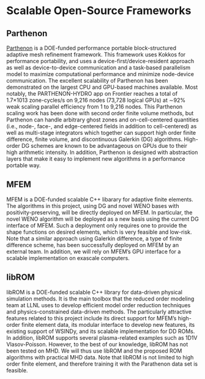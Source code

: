 # Scalable Open-Source Frameworks

## Parthenon 
[Parthenon](https://github.com/parthenon-hpc-lab/parthenon) is a DOE-funded performance portable block-structured adaptive mesh refinement framework. This framework uses Kokkos for performance portability, and uses a device-first/device-resident approach as well as device-to-device communication and a task-based parallelism model to maximize computational performance and minimize node-device communication. The excellent scalability of Parthenon has been demonstrated on the largest CPU and GPU-based machines available. Most notably, the PARTHENON-HYDRO app on Frontier reaches a total of 1.7×1013 zone-cycles/s on 9,216 nodes (73,728 logical GPUs) at ∼92% weak scaling parallel efficiency from 1 to 9,216 nodes. This Parthenon scaling work has been done with second order finite volume methods, but Parthenon can handle arbitrary ghost zones and on-cell-centered quantities (i.e., node-, face-, and edge-centered fields in addition to cell-centered) as well as multi-stage integrators which together can support high order finite difference, finite volume, and discontinuous Galerkin (DG) algorithms.
High-order DG schemes are known to be advantageous on GPUs due to their high arithmetic intensity. In addition, Parthenon is designed with abstraction layers that make it easy to implement new algorithms in a performance portable way. 


## MFEM 
MFEM is a DOE-funded scalable C++ libarary for adaptive finite elements. The algorithms in this project, using DG and novel WENO bases with positivity-preserving, will be directly deployed on MFEM. In particular, the novel WENO algorithm will be deployed as a new basis using the current DG interface of MFEM. Such a deployment only requires one to provide the shape functions on desired elements, which is very feasible and low-risk. Note that a similar approach using Galerkin difference, a type of finite difference scheme, has been successfully deployed on MFEM by an external team. In addition, we will rely on MFEM’s GPU interface for a scalable implementation on exascale computers. 


## libROM
libROM is a DOE-funded scalable C++ library for data-driven physical simulation methods. It is the main toolbox that the reduced order modeling team at LLNL uses to develop efficient model order reduction techniques and physics-constrained data-driven methods. The particularly attractive features related to this project include its direct support for MFEM’s high-order finite element data, its modular interface to develop new features, its existing support of WSINDy, and its scalable implementation for DD ROMs. In addition, libROM supports several plasma-related examples such as 1D1V Vlasov-Poisson. However, to the best of our knowledge, libROM has not been tested on MHD. We will thus use libROM and the proposed ROM algorithms with practical MHD data. Note that libROM is not limited to high order finite element, and therefore training it
with the Parathenon data set is feasible.



<script type="text/x-mathjax-config">MathJax.Hub.Config({TeX: {equationNumbers: {autoNumber: "all"}}, tex2jax: {inlineMath: [['$','$']]}});</script>
<script type="text/javascript" src="https://cdnjs.cloudflare.com/ajax/libs/mathjax/2.7.2/MathJax.js?config=TeX-AMS_HTML"></script>
